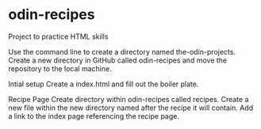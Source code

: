 # odin-recipes
Project to practice HTML skills

Use the command line to create a directory named the-odin-projects. Create a new directory in GitHub called odin-recipes and move the repository to the local machine.

Intial setup
Create a index.html and fill out the boiler plate.

Recipe Page
Create directory within odin-recipes called recipes. Create a new file within the new directory named after the recipe it will contain. Add a link to the index page referencing the recipe page.


